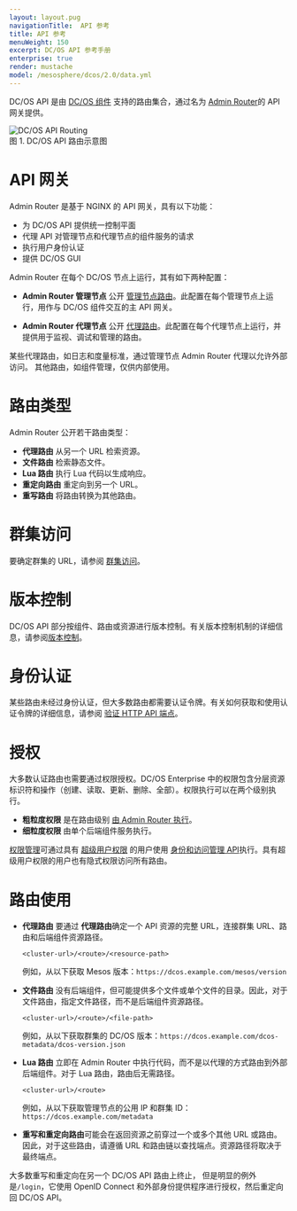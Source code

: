 ```yaml
---
layout: layout.pug
navigationTitle:  API 参考
title: API 参考
menuWeight: 150
excerpt: DC/OS API 参考手册
enterprise: true
render: mustache
model: /mesosphere/dcos/2.0/data.yml
---
```


DC/OS API 是由 [DC/OS 组件](/mesosphere/dcos/cn/2.0/overview/architecture/components/) 支持的路由集合，通过名为 [Admin Router](/mesosphere/dcos/cn/2.0/overview/architecture/components/#admin-router)的 API 网关提供。

<img src="/mesosphere/dcos/2.0/img/dcos-api-routing.png" alt="DC/OS API Routing" style="display:block;margin:0 auto"/>
图 1. DC/OS API 路由示意图


# API 网关

Admin Router 是基于 NGINX 的 API 网关，具有以下功能：

- 为 DC/OS API 提供统一控制平面
- 代理 API 对管理节点和代理节点的组件服务的请求
- 执行用户身份认证
- 提供 DC/OS GUI

Admin Router 在每个 DC/OS 节点上运行，其有如下两种配置：

- **Admin Router 管理节点** 公开 [管理节点路由](/mesosphere/dcos/cn/2.0/api/master-routes/)。此配置在每个管理节点上运行，用作与 DC/OS 组件交互的主 API 网关。

- **Admin Router 代理节点** 公开 [代理路由](/mesosphere/dcos/cn/2.0/api/agent-routes/)。此配置在每个代理节点上运行，并提供用于监视、调试和管理的路由。

某些代理路由，如日志和度量标准，通过管理节点 Admin Router 代理以允许外部访问。
其他路由，如组件管理，仅供内部使用。


# 路由类型

Admin Router 公开若干路由类型：

- **代理路由** 从另一个 URL 检索资源。
- **文件路由** 检索静态文件。
- **Lua 路由** 执行 Lua 代码以生成响应。
- **重定向路由** 重定向到另一个 URL。
- **重写路由** 将路由转换为其他路由。


# 群集访问

要确定群集的 URL，请参阅 [群集访问](/mesosphere/dcos/cn/2.0/api/access/)。


# 版本控制

DC/OS API 部分按组件、路由或资源进行版本控制。有关版本控制机制的详细信息，请参阅[版本控制](/mesosphere/dcos/cn/2.0/api/versioning/)。

# 身份认证

某些路由未经过身份认证，但大多数路由都需要认证令牌。有关如何获取和使用认证令牌的详细信息，请参阅 [验证 HTTP API 端点](/mesosphere/dcos/2.0/security/ent/iam-api/)。

# 授权

大多数认证路由也需要通过权限授权。DC/OS Enterprise 中的权限包含分层资源标识符和操作（创建、读取、更新、删除、全部）。权限执行可以在两个级别执行。

- **粗粒度权限** 是在路由级别 [由 Admin Router 执行](/mesosphere/dcos/cn/2.0/security/ent/perms-reference/#admin-router)。
- **细粒度权限** 由单个后端组件服务执行。

[权限管理](/mesosphere/dcos/2.0/security/ent/perms-management/)可通过具有 [超级用户权限](/mesosphere/dcos/cn/2.0/security/ent/perms-reference/#superuser) 的用户使用 [身份和访问管理 API](/mesosphere/dcos/cn/2.0/security/ent/iam-api/)执行。具有超级用户权限的用户也有隐式权限访问所有路由。

# 路由使用

- **代理路由**  要通过 **代理路由**确定一个 API 资源的完整 URL，连接群集 URL、路由和后端组件资源路径。

    ```
    <cluster-url>/<route>/<resource-path>
    ```

    例如，从以下获取 Mesos 版本：`https://dcos.example.com/mesos/version`

- **文件路由** 没有后端组件，但可能提供多个文件或单个文件的目录。因此，对于文件路由，指定文件路径，而不是后端组件资源路径。

    ```
    <cluster-url>/<route>/<file-path>
    ```

    例如，从以下获取群集的 DC/OS 版本：`https://dcos.example.com/dcos-metadata/dcos-version.json`

- **Lua 路由** 立即在 Admin Router 中执行代码，而不是以代理的方式路由到外部后端组件。对于 Lua 路由，路由后无需路径。

    ```
    <cluster-url>/<route>
    ```

     例如，从以下获取管理节点的公用 IP 和群集 ID：`https://dcos.example.com/metadata`

- **重写和重定向路由**可能会在返回资源之前穿过一个或多个其他 URL 或路由。因此，对于这些路由，请遵循 URL 和路由链以查找端点。资源路径将取决于最终端点。

大多数重写和重定向在另一个 DC/OS API 路由上终止， 但是明显的例外是`/login`，它使用 OpenID Connect 和外部身份提供程序进行授权，然后重定向回 DC/OS API。
